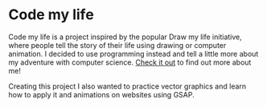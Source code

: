 # Code my life

Code my life is a project inspired by the popular Draw my life initiative, where people tell the story of their life using drawing or computer animation.
I decided to use programming instead and tell a little more about my adventure with computer science.
[Check it out](https://codemylife.grzegorzbabiarz.com/) to find out more about me!

Creating this project I also wanted to practice vector graphics and learn how to apply it and animations on websites using GSAP.
